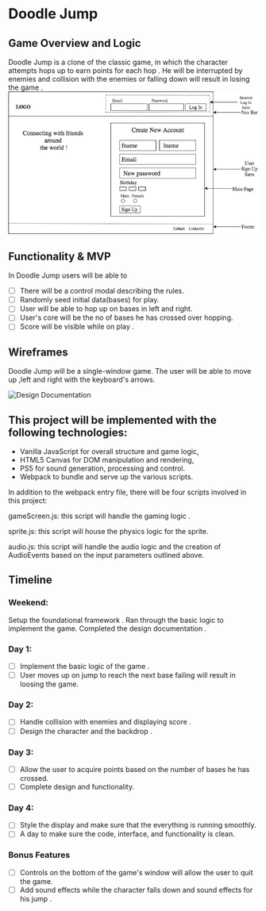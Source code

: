 # Doodle Jump

## Game Overview and Logic
Doodle Jump is a clone of the classic game, in which the character attempts hops up to earn points for each hop . He will be interrupted by enemies and collision with the enemies or falling down will result in losing the game .
![login page](https://raw.githubusercontent.com/Meenakshi-Anand/Facebook-Clone/master/design_docs/LoginPage.jpg)

## Functionality & MVP
In Doodle Jump users will be able to
- [ ] There will be a control modal describing the rules.
- [ ] Randomly seed initial data(bases) for play.
- [ ] User will be able to hop up on bases in left and right.
- [ ] User's core will be the no of bases he has crossed over hopping.
- [ ] Score will be visible while on play .

## Wireframes
Doodle Jump will be a single-window game. The user will be able to move up ,left and right with the keyboard's arrows.

![Design Documentation](https://raw.githubusercontent.com/Meenakshi-Anand/Doodle-Jump/master/Doodle_jump_wireframe..jpg)

## This project will be implemented with the following technologies:

* Vanilla JavaScript for overall structure and game logic,
* HTML5 Canvas for DOM manipulation and rendering,
* PS5 for sound generation, processing and control.
* Webpack to bundle and serve up the various scripts.

In addition to the webpack entry file, there will be four scripts involved in this project:

gameScreen.js: this script will handle the gaming logic .

sprite.js: this script will house the physics logic for the sprite.

audio.js: this script will handle the audio logic and the creation of AudioEvents based on the input parameters outlined above.

## Timeline

### Weekend:

Setup the foundational framework . Ran through the basic logic to implement the game. Completed the design documentation .

### Day 1:

- [ ] Implement the basic logic of the game .
- [ ] User moves up on jump to reach the next base failing will result in loosing the game.

### Day 2:

- [ ] Handle collision with enemies and displaying score .
- [ ] Design the character and the backdrop .

### Day 3:

- [ ] Allow the user to acquire points based on the number of bases he has crossed.
- [ ] Complete design and functionality.

### Day 4:

- [ ] Style the display and make sure that the everything is running smoothly.
- [ ] A day to make sure the code, interface, and functionality is clean.

### Bonus Features

- [ ] Controls on the bottom of the game's window will allow the user to quit the game.
- [ ] Add sound effects while the character falls down and sound effects for his jump .
